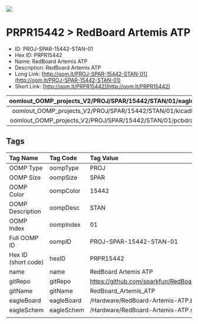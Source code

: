 


  
![][im]
# PRPR15442 > RedBoard Artemis ATP

- ID: PROJ-SPAR-15442-STAN-01
- Hex ID: PRPR15442
- Name: RedBoard Artemis ATP
- Description: RedBoard Artemis ATP
- Long Link: [http://oom.lt/PROJ-SPAR-15442-STAN-01](http://oom.lt/PROJ-SPAR-15442-STAN-01)
- Short Link: [http://oom.lt/PRPR15442](http://oom.lt/PRPR15442)
  

|oomlout_OOMP_projects_V2/PROJ/SPAR/15442/STAN/01/eagleImage.png|oomlout_OOMP_projects_V2/PROJ/SPAR/15442/STAN/01/eagleSchemImage.png|oomlout_OOMP_projects_V2/PROJ/SPAR/15442/STAN/01/kicadPcb3dFront.png|oomlout_OOMP_projects_V2/PROJ/SPAR/15442/STAN/01/kicadPcb3dBack.png|
| :---: | :---: | :---: | :---: |
|oomlout_OOMP_projects_V2/PROJ/SPAR/15442/STAN/01/kicadPcb3d.png|oomlout_OOMP_projects_V2/PROJ/SPAR/15442/STAN/01/bomBack.png|oomlout_OOMP_projects_V2/PROJ/SPAR/15442/STAN/01/bomFront.png|oomlout_OOMP_projects_V2/PROJ/SPAR/15442/STAN/01/pcbdraw.svg|
|oomlout_OOMP_projects_V2/PROJ/SPAR/15442/STAN/01/pcbdrawBack.svg||||

## Tags
  

|Tag Name|Tag Code|Tag Value|
| :--- | :--- | :--- |
|OOMP Type|oompType|PROJ|
|OOMP Size|oompSize|SPAR|
|OOMP Color|oompColor|15442|
|OOMP Description|oompDesc|STAN|
|OOMP Index|oompIndex|01|
|Full OOMP ID|oompID|PROJ-SPAR-15442-STAN-01|
|Hex ID (short code)|hexID|PRPR15442|
|name|name|RedBoard Artemis ATP|
|gitRepo|gitRepo|https://github.com/sparkfun/RedBoard_Artemis_ATP|
|gitName|gitName|RedBoard_Artemis_ATP|
|eagleBoard|eagleBoard|/Hardware/RedBoard-Artemis-ATP.brd|
|eagleSchem|eagleSchem|/Hardware/RedBoard-Artemis-ATP.sch|
||||



[im]: PROJ/SPAR/15442/STAN/01/kicadPcb3d_450.png
